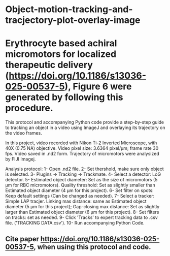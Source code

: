 # Object-motion-tracking-and-tracjectory-plot-overlay-image
# Erythrocyte based achiral micromotors for localized therapeutic delivery (https://doi.org/10.1186/s13036-025-00537-5), Figure 6 were generated by following this procedure.

This protocol and accompanying Python code provide a step-by-step guide to tracking an object in a video using ImageJ and overlaying its trajectory on the video frames.

In this project, video recorded with Nikon Ti-2 Inverted Microscope, with 40X (0.75 NA) objective. Video pixel size: 3.6364 pixel/µm; frame rate 30 fps. Video saved in .nd2 form. Trajectory of micromotors were analysized by FIJI Imagej.

Analysis protocol: 
  1- Open .nd2 file. 
  2- Set thershold, make sure only object is selected.
  3- Plugins -> Tracking -> Trackmate. 
  4- Select a detector: LoG detector. 
  5- Estimated object diameter: Set as the size of micromotors (5 µm for RBC micromotors). Quality threshold: Set as slightly smaller than Estimated object diameter (4 µm for this project). 
  6- Set filter on spots: Keep default settings (Can be changed as needed). 
  7- Select a tracker: Simple LAP tracjer. Linking mas distance: same as Estimated object diameter (5 µm for this project); Gap-closing max distance: Set as slightly larger than Estimated object diameter (6 µm for this project). 
  8- Set filters on tracks: set as needed. 
  9- Click 'Tracks' to expert tracking data to .csv file. ('TRACKING DATA.csv').
  10- Run accompanying Python Code.

## Cite paper https://doi.org/10.1186/s13036-025-00537-5, when using this protocol and code.
